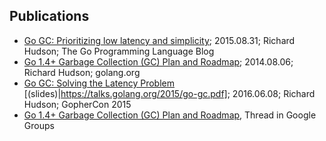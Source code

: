 ## Publications
* [Go GC: Prioritizing low latency and simplicity](https://blog.golang.org/go15gc); 2015.08.31; Richard Hudson; The Go Programming Language Blog
* [Go 1.4+ Garbage Collection (GC) Plan and Roadmap](https://docs.google.com/document/d/16Y4IsnNRCN43Mx0NZc5YXZLovrHvvLhK_h0KN8woTO4/edit); 2014.08.06; Richard Hudson; golang.org 
* [Go GC: Solving the Latency Problem](https://www.youtube.com/watch?v=aiv1JOfMjm0) [(slides)|https://talks.golang.org/2015/go-gc.pdf]; 2016.06.08; Richard Hudson; GopherCon 2015
* [Go 1.4+ Garbage Collection (GC) Plan and Roadmap](https://groups.google.com/forum/#!searchin/golang-dev/gc/golang-dev/pIuOcqAlvKU/C0wooVzXLZwJ), Thread in Google Groups
